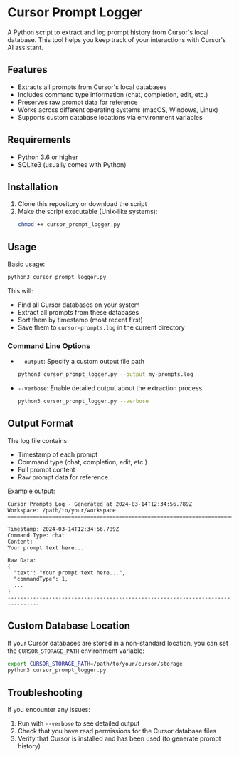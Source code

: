 # Cursor Prompt Logger

A Python script to extract and log prompt history from Cursor's local database. This tool helps you keep track of your interactions with Cursor's AI assistant.

## Features

- Extracts all prompts from Cursor's local databases
- Includes command type information (chat, completion, edit, etc.)
- Preserves raw prompt data for reference
- Works across different operating systems (macOS, Windows, Linux)
- Supports custom database locations via environment variables

## Requirements

- Python 3.6 or higher
- SQLite3 (usually comes with Python)

## Installation

1. Clone this repository or download the script
2. Make the script executable (Unix-like systems):
   ```bash
   chmod +x cursor_prompt_logger.py
   ```

## Usage

Basic usage:
```bash
python3 cursor_prompt_logger.py
```

This will:
- Find all Cursor databases on your system
- Extract all prompts from these databases
- Sort them by timestamp (most recent first)
- Save them to `cursor-prompts.log` in the current directory

### Command Line Options

- `--output`: Specify a custom output file path
  ```bash
  python3 cursor_prompt_logger.py --output my-prompts.log
  ```

- `--verbose`: Enable detailed output about the extraction process
  ```bash
  python3 cursor_prompt_logger.py --verbose
  ```

## Output Format

The log file contains:
- Timestamp of each prompt
- Command type (chat, completion, edit, etc.)
- Full prompt content
- Raw prompt data for reference

Example output:
```
Cursor Prompts Log - Generated at 2024-03-14T12:34:56.789Z
Workspace: /path/to/your/workspace
================================================================================

Timestamp: 2024-03-14T12:34:56.789Z
Command Type: chat
Content:
Your prompt text here...

Raw Data:
{
  "text": "Your prompt text here...",
  "commandType": 1,
  ...
}
--------------------------------------------------------------------------------
```

## Custom Database Location

If your Cursor databases are stored in a non-standard location, you can set the `CURSOR_STORAGE_PATH` environment variable:

```bash
export CURSOR_STORAGE_PATH=/path/to/your/cursor/storage
python3 cursor_prompt_logger.py
```

## Troubleshooting

If you encounter any issues:

1. Run with `--verbose` to see detailed output
2. Check that you have read permissions for the Cursor database files
3. Verify that Cursor is installed and has been used (to generate prompt history)
